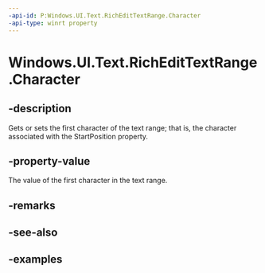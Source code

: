 ```yaml
---
-api-id: P:Windows.UI.Text.RichEditTextRange.Character
-api-type: winrt property
---
```


<!-- Property syntax.
public char Character { get;  set; }
-->

# Windows.UI.Text.RichEditTextRange.Character

## -description

Gets or sets the first character of the text range; that is, the character associated with the StartPosition property.



## -property-value

The value of the first character in the text range.

## -remarks

## -see-also

## -examples

